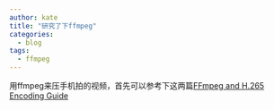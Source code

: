 ```yaml
---
author: kate
title: "研究了下ffmpeg"
categories:
  - blog
tags:
  - ffmpeg
---
```

用ffmpeg来压手机拍的视频，首先可以参考下这两篇[FFmpeg and H.265 Encoding Guide](http://trac.ffmpeg.org/wiki/Encode/H.265)